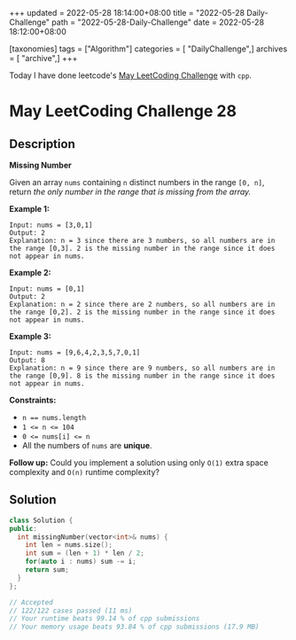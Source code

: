 +++
updated = 2022-05-28 18:14:00+08:00
title = "2022-05-28 Daily-Challenge"
path = "2022-05-28-Daily-Challenge"
date = 2022-05-28 18:12:00+08:00

[taxonomies]
tags = ["Algorithm"]
categories = [ "DailyChallenge",]
archives = [ "archive",]
+++

Today I have done leetcode's [May LeetCoding Challenge](https://leetcode.com/problems/missing-number/) with `cpp`.

<!-- more -->

# May LeetCoding Challenge 28

## Description

**Missing Number**

Given an array `nums` containing `n` distinct numbers in the range `[0, n]`, return *the only number in the range that is missing from the array.*

 

**Example 1:**

```
Input: nums = [3,0,1]
Output: 2
Explanation: n = 3 since there are 3 numbers, so all numbers are in the range [0,3]. 2 is the missing number in the range since it does not appear in nums.
```

**Example 2:**

```
Input: nums = [0,1]
Output: 2
Explanation: n = 2 since there are 2 numbers, so all numbers are in the range [0,2]. 2 is the missing number in the range since it does not appear in nums.
```

**Example 3:**

```
Input: nums = [9,6,4,2,3,5,7,0,1]
Output: 8
Explanation: n = 9 since there are 9 numbers, so all numbers are in the range [0,9]. 8 is the missing number in the range since it does not appear in nums.
```

 

**Constraints:**

- `n == nums.length`
- `1 <= n <= 104`
- `0 <= nums[i] <= n`
- All the numbers of `nums` are **unique**.

 

**Follow up:** Could you implement a solution using only `O(1)` extra space complexity and `O(n)` runtime complexity?

## Solution

``` cpp
class Solution {
public:
  int missingNumber(vector<int>& nums) {
    int len = nums.size();
    int sum = (len + 1) * len / 2;
    for(auto i : nums) sum -= i;
    return sum;
  }
};

// Accepted
// 122/122 cases passed (11 ms)
// Your runtime beats 99.14 % of cpp submissions
// Your memory usage beats 93.84 % of cpp submissions (17.9 MB)
```
